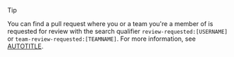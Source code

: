 > [!TIP]
> You can find a pull request where you or a team you're a member of is requested for review with the search qualifier `review-requested:[USERNAME]` or `team-review-requested:[TEAMNAME]`. For more information, see [AUTOTITLE](/search-github/searching-on-github/searching-issues-and-pull-requests).
